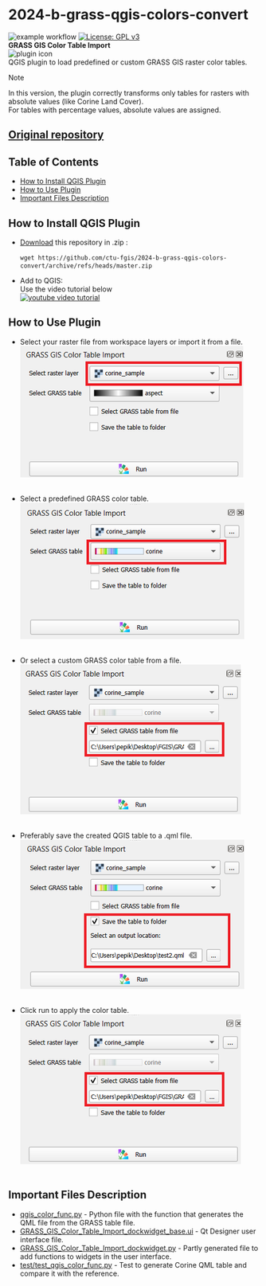 # 2024-b-grass-qgis-colors-convert
![example workflow](https://github.com/github/docs/actions/workflows/test_qgis_color_func.yml/badge.svg)
[![License: GPL v3](https://img.shields.io/badge/License-GPLv3-blue.svg)](https://www.gnu.org/licenses/gpl-3.0)
<br>
**GRASS GIS Color Table Import** <br>
![plugin icon](https://github.com/jehlijos/GRASS-GIS-Q-GIS-color-table-conversion-BACKUP/blob/main/icon.png?raw=true)
<br>
QGIS plugin to load predefined or custom GRASS GIS raster color tables.
> [!NOTE]  
> In this version, the plugin correctly transforms only tables for rasters with absolute values (like Corine Land Cover). <br> For tables with percentage values, absolute values are assigned.
## [Original repository](https://github.com/ctu-fgis/2024-b-grass-qgis-colors-convert)
## Table of Contents
- [How to Install QGIS Plugin](#how-to-install-qgis-plugin)
- [How to Use Plugin](#how-to-use-plugin)
- [Important Files Description](#important-files-description)

## How to Install QGIS Plugin
- [Download](https://github.com/ctu-fgis/2024-b-grass-qgis-colors-convert/archive/refs/heads/master.zip) this repository in .zip :
    ```
    wget https://github.com/ctu-fgis/2024-b-grass-qgis-colors-convert/archive/refs/heads/master.zip
    ```
- Add to QGIS: <br>
  Use the video tutorial below <br>
  [![youtube video tutorial](https://i.ytimg.com/vi/AUQouvFyt34/hqdefault.jpg?sqp=-oaymwE2CNACELwBSFXyq4qpAygIARUAAIhCGAFwAcABBvABAfgB_gmAAtAFigIMCAAQARhsIGwobDAP&rs=AOn4CLBc6EpmZSbGvff1br8hww-28XBWmg)](https://www.youtube.com/watch?v=AUQouvFyt34)

## How to Use Plugin
- Select your raster file from workspace layers or import it from a file. <br>
  ![1](https://github.com/jehlijos/josef-jehlicka/blob/main/schoolwork/FGISPHOTO/1.png?raw=true) <br><br>

- Select a predefined GRASS color table.  <br>
  ![2](https://github.com/jehlijos/josef-jehlicka/blob/main/schoolwork/FGISPHOTO/2.png?raw=true) <br><br>

- Or select a custom GRASS color table from a file.  <br>
  ![3](https://github.com/jehlijos/josef-jehlicka/blob/main/schoolwork/FGISPHOTO/3.png?raw=true) <br><br>

- Preferably save the created QGIS table to a .qml file.  <br>
  ![4](https://github.com/jehlijos/josef-jehlicka/blob/main/schoolwork/FGISPHOTO/4.png?raw=true) <br><br>

- Click run to apply the color table.  <br>
  ![3](https://github.com/jehlijos/josef-jehlicka/blob/main/schoolwork/FGISPHOTO/3.png?raw=true) <br><br>

## Important Files Description
- [qgis_color_func.py](https://github.com/ctu-fgis/2024-b-grass-qgis-colors-convert/blob/master/qgis_color_func.py) - Python file with the function that generates the QML file from the GRASS table file. <br>
- [GRASS_GIS_Color_Table_Import_dockwidget_base.ui](https://github.com/ctu-fgis/2024-b-grass-qgis-colors-convert/blob/master/GRASS_GIS_Color_Table_Import_dockwidget_base.ui) - Qt Designer user interface file. <br>
- [GRASS_GIS_Color_Table_Import_dockwidget.py](https://github.com/ctu-fgis/2024-b-grass-qgis-colors-convert/blob/master/GRASS_GIS_Color_Table_Import_dockwidget.py) - Partly generated file to add functions to widgets in the user interface. <br>
- [test/test_qgis_color_func.py](https://github.com/ctu-fgis/2024-b-grass-qgis-colors-convert/blob/master/test/test_qgis_color_func.py) - Test to generate Corine QML table and compare it with the reference. <br>
